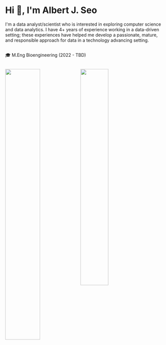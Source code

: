 # Hi 👋, I'm Albert J. Seo

I'm a data analyst/scientist who is interested in exploring computer science and data analytics. I have 4+ years of experience working in a data-driven setting; these experiences have helped me develop a passionate, mature, and responsible approach for data in a technology advancing setting.
##
🎓 M.Eng Bioengineering (2022 - TBD)
##
<img align = "left" width="47%" src="https://github-readme-stats.vercel.app/api?username=albertjseo&show_icons=true&theme=radical" />

<img align = "left" width="42%" src="https://github-readme-stats.vercel.app/api/top-langs/?username=albertjseo&layout=compact&theme=github_dark" />

##
